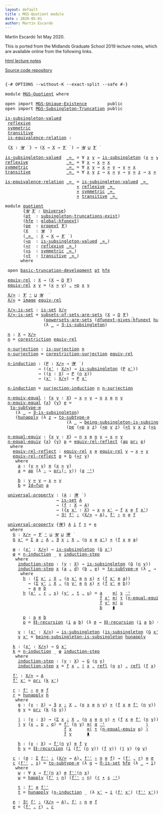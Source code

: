 ```yaml
---
layout: default
title : MGS-Quotient module
date : 2020-05-01
author: Martín Escardó
---
```


Martín Escardó 1st May 2020.

This is ported from the Midlands Graduate School 2019 lecture notes, which are available online from the following links.

[html lecture notes](https://www.cs.bham.ac.uk/~mhe/HoTT-UF-in-Agda-Lecture-Notes/HoTT-UF-Agda.html)

[Source code repository](https://github.com/martinescardo/HoTT-UF-Agda-Lecture-Notes)

<pre class="Agda">

<a id="226" class="Symbol">{-#</a> <a id="230" class="Keyword">OPTIONS</a> <a id="238" class="Pragma">--without-K</a> <a id="250" class="Pragma">--exact-split</a> <a id="264" class="Pragma">--safe</a> <a id="271" class="Symbol">#-}</a>

<a id="276" class="Keyword">module</a> <a id="283" href="MGS-Quotient.html" class="Module">MGS-Quotient</a> <a id="296" class="Keyword">where</a>

<a id="303" class="Keyword">open</a> <a id="308" class="Keyword">import</a> <a id="315" href="MGS-Unique-Existence.html" class="Module">MGS-Unique-Existence</a>        <a id="343" class="Keyword">public</a>
<a id="350" class="Keyword">open</a> <a id="355" class="Keyword">import</a> <a id="362" href="MGS-Subsingleton-Truncation.html" class="Module">MGS-Subsingleton-Truncation</a> <a id="390" class="Keyword">public</a>

<a id="is-subsingleton-valued"></a><a id="398" href="MGS-Quotient.html#398" class="Function">is-subsingleton-valued</a>
 <a id="reflexive"></a><a id="422" href="MGS-Quotient.html#422" class="Function">reflexive</a>
 <a id="symmetric"></a><a id="433" href="MGS-Quotient.html#433" class="Function">symmetric</a>
 <a id="transitive"></a><a id="444" href="MGS-Quotient.html#444" class="Function">transitive</a>
 <a id="is-equivalence-relation"></a><a id="456" href="MGS-Quotient.html#456" class="Function">is-equivalence-relation</a> <a id="480" class="Symbol">:</a>

 <a id="484" class="Symbol">{</a><a id="485" href="MGS-Quotient.html#485" class="Bound">X</a> <a id="487" class="Symbol">:</a> <a id="489" href="Universes.html#260" class="Generalizable">𝓤</a> <a id="491" href="Universes.html#403" class="Function Operator">̇</a> <a id="493" class="Symbol">}</a> <a id="495" class="Symbol">→</a> <a id="497" class="Symbol">(</a><a id="498" href="MGS-Quotient.html#485" class="Bound">X</a> <a id="500" class="Symbol">→</a> <a id="502" href="MGS-Quotient.html#485" class="Bound">X</a> <a id="504" class="Symbol">→</a> <a id="506" href="Universes.html#262" class="Generalizable">𝓥</a> <a id="508" href="Universes.html#403" class="Function Operator">̇</a> <a id="510" class="Symbol">)</a> <a id="512" class="Symbol">→</a> <a id="514" href="Universes.html#260" class="Generalizable">𝓤</a> <a id="516" href="Agda.Primitive.html#636" class="Primitive Operator">⊔</a> <a id="518" href="Universes.html#262" class="Generalizable">𝓥</a> <a id="520" href="Universes.html#403" class="Function Operator">̇</a>

<a id="523" href="MGS-Quotient.html#398" class="Function">is-subsingleton-valued</a>  <a id="547" href="MGS-Quotient.html#547" class="Bound Operator">_≈_</a> <a id="551" class="Symbol">=</a> <a id="553" class="Symbol">∀</a> <a id="555" href="MGS-Quotient.html#555" class="Bound">x</a> <a id="557" href="MGS-Quotient.html#557" class="Bound">y</a> <a id="559" class="Symbol">→</a> <a id="561" href="MGS-Basic-UF.html#743" class="Function">is-subsingleton</a> <a id="577" class="Symbol">(</a><a id="578" href="MGS-Quotient.html#555" class="Bound">x</a> <a id="580" href="MGS-Quotient.html#547" class="Bound Operator">≈</a> <a id="582" href="MGS-Quotient.html#557" class="Bound">y</a><a id="583" class="Symbol">)</a>
<a id="585" href="MGS-Quotient.html#422" class="Function">reflexive</a>               <a id="609" href="MGS-Quotient.html#609" class="Bound Operator">_≈_</a> <a id="613" class="Symbol">=</a> <a id="615" class="Symbol">∀</a> <a id="617" href="MGS-Quotient.html#617" class="Bound">x</a> <a id="619" class="Symbol">→</a> <a id="621" href="MGS-Quotient.html#617" class="Bound">x</a> <a id="623" href="MGS-Quotient.html#609" class="Bound Operator">≈</a> <a id="625" href="MGS-Quotient.html#617" class="Bound">x</a>
<a id="627" href="MGS-Quotient.html#433" class="Function">symmetric</a>               <a id="651" href="MGS-Quotient.html#651" class="Bound Operator">_≈_</a> <a id="655" class="Symbol">=</a> <a id="657" class="Symbol">∀</a> <a id="659" href="MGS-Quotient.html#659" class="Bound">x</a> <a id="661" href="MGS-Quotient.html#661" class="Bound">y</a> <a id="663" class="Symbol">→</a> <a id="665" href="MGS-Quotient.html#659" class="Bound">x</a> <a id="667" href="MGS-Quotient.html#651" class="Bound Operator">≈</a> <a id="669" href="MGS-Quotient.html#661" class="Bound">y</a> <a id="671" class="Symbol">→</a> <a id="673" href="MGS-Quotient.html#661" class="Bound">y</a> <a id="675" href="MGS-Quotient.html#651" class="Bound Operator">≈</a> <a id="677" href="MGS-Quotient.html#659" class="Bound">x</a>
<a id="679" href="MGS-Quotient.html#444" class="Function">transitive</a>              <a id="703" href="MGS-Quotient.html#703" class="Bound Operator">_≈_</a> <a id="707" class="Symbol">=</a> <a id="709" class="Symbol">∀</a> <a id="711" href="MGS-Quotient.html#711" class="Bound">x</a> <a id="713" href="MGS-Quotient.html#713" class="Bound">y</a> <a id="715" href="MGS-Quotient.html#715" class="Bound">z</a> <a id="717" class="Symbol">→</a> <a id="719" href="MGS-Quotient.html#711" class="Bound">x</a> <a id="721" href="MGS-Quotient.html#703" class="Bound Operator">≈</a> <a id="723" href="MGS-Quotient.html#713" class="Bound">y</a> <a id="725" class="Symbol">→</a> <a id="727" href="MGS-Quotient.html#713" class="Bound">y</a> <a id="729" href="MGS-Quotient.html#703" class="Bound Operator">≈</a> <a id="731" href="MGS-Quotient.html#715" class="Bound">z</a> <a id="733" class="Symbol">→</a> <a id="735" href="MGS-Quotient.html#711" class="Bound">x</a> <a id="737" href="MGS-Quotient.html#703" class="Bound Operator">≈</a> <a id="739" href="MGS-Quotient.html#715" class="Bound">z</a>

<a id="742" href="MGS-Quotient.html#456" class="Function">is-equivalence-relation</a> <a id="766" href="MGS-Quotient.html#766" class="Bound Operator">_≈_</a> <a id="770" class="Symbol">=</a> <a id="772" href="MGS-Quotient.html#398" class="Function">is-subsingleton-valued</a> <a id="795" href="MGS-Quotient.html#766" class="Bound Operator">_≈_</a>
                            <a id="827" href="MGS-MLTT.html#3515" class="Function Operator">×</a> <a id="829" href="MGS-Quotient.html#422" class="Function">reflexive</a> <a id="839" href="MGS-Quotient.html#766" class="Bound Operator">_≈_</a>
                            <a id="871" href="MGS-MLTT.html#3515" class="Function Operator">×</a> <a id="873" href="MGS-Quotient.html#433" class="Function">symmetric</a> <a id="883" href="MGS-Quotient.html#766" class="Bound Operator">_≈_</a>
                            <a id="915" href="MGS-MLTT.html#3515" class="Function Operator">×</a> <a id="917" href="MGS-Quotient.html#444" class="Function">transitive</a> <a id="928" href="MGS-Quotient.html#766" class="Bound Operator">_≈_</a>

<a id="933" class="Keyword">module</a> <a id="quotient"></a><a id="940" href="MGS-Quotient.html#940" class="Module">quotient</a>
       <a id="956" class="Symbol">{</a><a id="957" href="MGS-Quotient.html#957" class="Bound">𝓤</a> <a id="959" href="MGS-Quotient.html#959" class="Bound">𝓥</a> <a id="961" class="Symbol">:</a> <a id="963" href="Agda.Primitive.html#423" class="Postulate">Universe</a><a id="971" class="Symbol">}</a>
       <a id="980" class="Symbol">(</a><a id="981" href="MGS-Quotient.html#981" class="Bound">pt</a>  <a id="985" class="Symbol">:</a> <a id="987" href="MGS-Subsingleton-Truncation.html#3358" class="Record">subsingleton-truncations-exist</a><a id="1017" class="Symbol">)</a>
       <a id="1026" class="Symbol">(</a><a id="1027" href="MGS-Quotient.html#1027" class="Bound">hfe</a> <a id="1031" class="Symbol">:</a> <a id="1033" href="MGS-Subsingleton-Theorems.html#3729" class="Function">global-hfunext</a><a id="1047" class="Symbol">)</a>
       <a id="1056" class="Symbol">(</a><a id="1057" href="MGS-Quotient.html#1057" class="Bound">pe</a>  <a id="1061" class="Symbol">:</a> <a id="1063" href="MGS-Powerset.html#382" class="Function">propext</a> <a id="1071" href="MGS-Quotient.html#959" class="Bound">𝓥</a><a id="1072" class="Symbol">)</a>
       <a id="1081" class="Symbol">(</a><a id="1082" href="MGS-Quotient.html#1082" class="Bound">X</a>   <a id="1086" class="Symbol">:</a> <a id="1088" href="MGS-Quotient.html#957" class="Bound">𝓤</a> <a id="1090" href="Universes.html#403" class="Function Operator">̇</a> <a id="1092" class="Symbol">)</a>
       <a id="1101" class="Symbol">(</a><a id="1102" href="MGS-Quotient.html#1102" class="Bound Operator">_≈_</a> <a id="1106" class="Symbol">:</a> <a id="1108" href="MGS-Quotient.html#1082" class="Bound">X</a> <a id="1110" class="Symbol">→</a> <a id="1112" href="MGS-Quotient.html#1082" class="Bound">X</a> <a id="1114" class="Symbol">→</a> <a id="1116" href="MGS-Quotient.html#959" class="Bound">𝓥</a> <a id="1118" href="Universes.html#403" class="Function Operator">̇</a> <a id="1120" class="Symbol">)</a>
       <a id="1129" class="Symbol">(</a><a id="1130" href="MGS-Quotient.html#1130" class="Bound">≈p</a>  <a id="1134" class="Symbol">:</a> <a id="1136" href="MGS-Quotient.html#398" class="Function">is-subsingleton-valued</a> <a id="1159" href="MGS-Quotient.html#1102" class="Bound Operator">_≈_</a><a id="1162" class="Symbol">)</a>
       <a id="1171" class="Symbol">(</a><a id="1172" href="MGS-Quotient.html#1172" class="Bound">≈r</a>  <a id="1176" class="Symbol">:</a> <a id="1178" href="MGS-Quotient.html#422" class="Function">reflexive</a> <a id="1188" href="MGS-Quotient.html#1102" class="Bound Operator">_≈_</a><a id="1191" class="Symbol">)</a>
       <a id="1200" class="Symbol">(</a><a id="1201" href="MGS-Quotient.html#1201" class="Bound">≈s</a>  <a id="1205" class="Symbol">:</a> <a id="1207" href="MGS-Quotient.html#433" class="Function">symmetric</a> <a id="1217" href="MGS-Quotient.html#1102" class="Bound Operator">_≈_</a><a id="1220" class="Symbol">)</a>
       <a id="1229" class="Symbol">(</a><a id="1230" href="MGS-Quotient.html#1230" class="Bound">≈t</a>  <a id="1234" class="Symbol">:</a> <a id="1236" href="MGS-Quotient.html#444" class="Function">transitive</a> <a id="1247" href="MGS-Quotient.html#1102" class="Bound Operator">_≈_</a><a id="1250" class="Symbol">)</a>
      <a id="1258" class="Keyword">where</a>

 <a id="1266" class="Keyword">open</a> <a id="1271" href="MGS-Subsingleton-Truncation.html#3747" class="Module">basic-truncation-development</a> <a id="1300" href="MGS-Quotient.html#981" class="Bound">pt</a> <a id="1303" href="MGS-Quotient.html#1027" class="Bound">hfe</a>

 <a id="quotient.equiv-rel"></a><a id="1309" href="MGS-Quotient.html#1309" class="Function">equiv-rel</a> <a id="1319" class="Symbol">:</a> <a id="1321" href="MGS-Quotient.html#1082" class="Bound">X</a> <a id="1323" class="Symbol">→</a> <a id="1325" class="Symbol">(</a><a id="1326" href="MGS-Quotient.html#1082" class="Bound">X</a> <a id="1328" class="Symbol">→</a> <a id="1330" href="MGS-Powerset.html#2893" class="Function">Ω</a> <a id="1332" href="MGS-Quotient.html#959" class="Bound">𝓥</a><a id="1333" class="Symbol">)</a>
 <a id="1336" href="MGS-Quotient.html#1309" class="Function">equiv-rel</a> <a id="1346" href="MGS-Quotient.html#1346" class="Bound">x</a> <a id="1348" href="MGS-Quotient.html#1348" class="Bound">y</a> <a id="1350" class="Symbol">=</a> <a id="1352" class="Symbol">(</a><a id="1353" href="MGS-Quotient.html#1346" class="Bound">x</a> <a id="1355" href="MGS-Quotient.html#1102" class="Bound Operator">≈</a> <a id="1357" href="MGS-Quotient.html#1348" class="Bound">y</a><a id="1358" class="Symbol">)</a> <a id="1360" href="MGS-MLTT.html#2929" class="InductiveConstructor Operator">,</a> <a id="1362" href="MGS-Quotient.html#1130" class="Bound">≈p</a> <a id="1365" href="MGS-Quotient.html#1346" class="Bound">x</a> <a id="1367" href="MGS-Quotient.html#1348" class="Bound">y</a>

 <a id="quotient.X/≈"></a><a id="1371" href="MGS-Quotient.html#1371" class="Function">X/≈</a> <a id="1375" class="Symbol">:</a> <a id="1377" href="MGS-Quotient.html#959" class="Bound">𝓥</a> <a id="1379" href="Agda.Primitive.html#606" class="Primitive Operator">⁺</a> <a id="1381" href="Agda.Primitive.html#636" class="Primitive Operator">⊔</a> <a id="1383" href="MGS-Quotient.html#957" class="Bound">𝓤</a>  <a id="1386" href="Universes.html#403" class="Function Operator">̇</a>
 <a id="1389" href="MGS-Quotient.html#1371" class="Function">X/≈</a> <a id="1393" class="Symbol">=</a> <a id="1395" href="MGS-Subsingleton-Truncation.html#5903" class="Function">image</a> <a id="1401" href="MGS-Quotient.html#1309" class="Function">equiv-rel</a>

 <a id="quotient.X/≈-is-set"></a><a id="1413" href="MGS-Quotient.html#1413" class="Function">X/≈-is-set</a> <a id="1424" class="Symbol">:</a> <a id="1426" href="MGS-Basic-UF.html#1929" class="Function">is-set</a> <a id="1433" href="MGS-Quotient.html#1371" class="Function">X/≈</a>
 <a id="1438" href="MGS-Quotient.html#1413" class="Function">X/≈-is-set</a> <a id="1449" class="Symbol">=</a> <a id="1451" href="MGS-Solved-Exercises.html#3875" class="Function">subsets-of-sets-are-sets</a> <a id="1476" class="Symbol">(</a><a id="1477" href="MGS-Quotient.html#1082" class="Bound">X</a> <a id="1479" class="Symbol">→</a> <a id="1481" href="MGS-Powerset.html#2893" class="Function">Ω</a> <a id="1483" href="MGS-Quotient.html#959" class="Bound">𝓥</a><a id="1484" class="Symbol">)</a> <a id="1486" class="Symbol">_</a>
               <a id="1503" class="Symbol">(</a><a id="1504" href="MGS-Powerset.html#4368" class="Function">powersets-are-sets</a> <a id="1523" class="Symbol">(</a><a id="1524" href="MGS-FunExt-from-Univalence.html#5247" class="Function">dfunext-gives-hfunext</a> <a id="1546" href="MGS-Subsingleton-Truncation.html#3919" class="Function">hunapply</a><a id="1554" class="Symbol">)</a> <a id="1556" href="MGS-Subsingleton-Truncation.html#3919" class="Function">hunapply</a> <a id="1565" href="MGS-Quotient.html#1057" class="Bound">pe</a><a id="1567" class="Symbol">)</a>
               <a id="1584" class="Symbol">(λ</a> <a id="1587" href="MGS-Quotient.html#1587" class="Bound">_</a> <a id="1589" class="Symbol">→</a> <a id="1591" href="MGS-Subsingleton-Truncation.html#5789" class="Function">∃-is-subsingleton</a><a id="1608" class="Symbol">)</a>

 <a id="quotient.η"></a><a id="1612" href="MGS-Quotient.html#1612" class="Function">η</a> <a id="1614" class="Symbol">:</a> <a id="1616" href="MGS-Quotient.html#1082" class="Bound">X</a> <a id="1618" class="Symbol">→</a> <a id="1620" href="MGS-Quotient.html#1371" class="Function">X/≈</a>
 <a id="1625" href="MGS-Quotient.html#1612" class="Function">η</a> <a id="1627" class="Symbol">=</a> <a id="1629" href="MGS-Subsingleton-Truncation.html#6210" class="Function">corestriction</a> <a id="1643" href="MGS-Quotient.html#1309" class="Function">equiv-rel</a>

 <a id="quotient.η-surjection"></a><a id="1655" href="MGS-Quotient.html#1655" class="Function">η-surjection</a> <a id="1668" class="Symbol">:</a> <a id="1670" href="MGS-Subsingleton-Truncation.html#6343" class="Function">is-surjection</a> <a id="1684" href="MGS-Quotient.html#1612" class="Function">η</a>
 <a id="1687" href="MGS-Quotient.html#1655" class="Function">η-surjection</a> <a id="1700" class="Symbol">=</a> <a id="1702" href="MGS-Subsingleton-Truncation.html#6744" class="Function">corestriction-surjection</a> <a id="1727" href="MGS-Quotient.html#1309" class="Function">equiv-rel</a>

 <a id="quotient.η-induction"></a><a id="1739" href="MGS-Quotient.html#1739" class="Function">η-induction</a> <a id="1751" class="Symbol">:</a> <a id="1753" class="Symbol">(</a><a id="1754" href="MGS-Quotient.html#1754" class="Bound">P</a> <a id="1756" class="Symbol">:</a> <a id="1758" href="MGS-Quotient.html#1371" class="Function">X/≈</a> <a id="1762" class="Symbol">→</a> <a id="1764" href="Universes.html#264" class="Generalizable">𝓦</a> <a id="1766" href="Universes.html#403" class="Function Operator">̇</a> <a id="1768" class="Symbol">)</a>
             <a id="1783" class="Symbol">→</a> <a id="1785" class="Symbol">((</a><a id="1787" href="MGS-Quotient.html#1787" class="Bound">x&#39;</a> <a id="1790" class="Symbol">:</a> <a id="1792" href="MGS-Quotient.html#1371" class="Function">X/≈</a><a id="1795" class="Symbol">)</a> <a id="1797" class="Symbol">→</a> <a id="1799" href="MGS-Basic-UF.html#743" class="Function">is-subsingleton</a> <a id="1815" class="Symbol">(</a><a id="1816" href="MGS-Quotient.html#1754" class="Bound">P</a> <a id="1818" href="MGS-Quotient.html#1787" class="Bound">x&#39;</a><a id="1820" class="Symbol">))</a>
             <a id="1836" class="Symbol">→</a> <a id="1838" class="Symbol">((</a><a id="1840" href="MGS-Quotient.html#1840" class="Bound">x</a> <a id="1842" class="Symbol">:</a> <a id="1844" href="MGS-Quotient.html#1082" class="Bound">X</a><a id="1845" class="Symbol">)</a> <a id="1847" class="Symbol">→</a> <a id="1849" href="MGS-Quotient.html#1754" class="Bound">P</a> <a id="1851" class="Symbol">(</a><a id="1852" href="MGS-Quotient.html#1612" class="Function">η</a> <a id="1854" href="MGS-Quotient.html#1840" class="Bound">x</a><a id="1855" class="Symbol">))</a>
             <a id="1871" class="Symbol">→</a> <a id="1873" class="Symbol">(</a><a id="1874" href="MGS-Quotient.html#1874" class="Bound">x&#39;</a> <a id="1877" class="Symbol">:</a> <a id="1879" href="MGS-Quotient.html#1371" class="Function">X/≈</a><a id="1882" class="Symbol">)</a> <a id="1884" class="Symbol">→</a> <a id="1886" href="MGS-Quotient.html#1754" class="Bound">P</a> <a id="1888" href="MGS-Quotient.html#1874" class="Bound">x&#39;</a>

 <a id="1893" href="MGS-Quotient.html#1739" class="Function">η-induction</a> <a id="1905" class="Symbol">=</a> <a id="1907" href="MGS-Subsingleton-Truncation.html#7076" class="Function">surjection-induction</a> <a id="1928" href="MGS-Quotient.html#1612" class="Function">η</a> <a id="1930" href="MGS-Quotient.html#1655" class="Function">η-surjection</a>

 <a id="quotient.η-equiv-equal"></a><a id="1945" href="MGS-Quotient.html#1945" class="Function">η-equiv-equal</a> <a id="1959" class="Symbol">:</a> <a id="1961" class="Symbol">{</a><a id="1962" href="MGS-Quotient.html#1962" class="Bound">x</a> <a id="1964" href="MGS-Quotient.html#1964" class="Bound">y</a> <a id="1966" class="Symbol">:</a> <a id="1968" href="MGS-Quotient.html#1082" class="Bound">X</a><a id="1969" class="Symbol">}</a> <a id="1971" class="Symbol">→</a> <a id="1973" href="MGS-Quotient.html#1962" class="Bound">x</a> <a id="1975" href="MGS-Quotient.html#1102" class="Bound Operator">≈</a> <a id="1977" href="MGS-Quotient.html#1964" class="Bound">y</a> <a id="1979" class="Symbol">→</a> <a id="1981" href="MGS-Quotient.html#1612" class="Function">η</a> <a id="1983" href="MGS-Quotient.html#1962" class="Bound">x</a> <a id="1985" href="MGS-MLTT.html#4207" class="Datatype Operator">≡</a> <a id="1987" href="MGS-Quotient.html#1612" class="Function">η</a> <a id="1989" href="MGS-Quotient.html#1964" class="Bound">y</a>
 <a id="1992" href="MGS-Quotient.html#1945" class="Function">η-equiv-equal</a> <a id="2006" class="Symbol">{</a><a id="2007" href="MGS-Quotient.html#2007" class="Bound">x</a><a id="2008" class="Symbol">}</a> <a id="2010" class="Symbol">{</a><a id="2011" href="MGS-Quotient.html#2011" class="Bound">y</a><a id="2012" class="Symbol">}</a> <a id="2014" href="MGS-Quotient.html#2014" class="Bound">e</a> <a id="2016" class="Symbol">=</a>
  <a id="2020" href="MGS-Solved-Exercises.html#4076" class="Function">to-subtype-≡</a>
    <a id="2037" class="Symbol">(λ</a> <a id="2040" href="MGS-Quotient.html#2040" class="Bound">_</a> <a id="2042" class="Symbol">→</a> <a id="2044" href="MGS-Subsingleton-Truncation.html#5789" class="Function">∃-is-subsingleton</a><a id="2061" class="Symbol">)</a>
    <a id="2067" class="Symbol">(</a><a id="2068" href="MGS-Subsingleton-Truncation.html#3919" class="Function">hunapply</a> <a id="2077" class="Symbol">(λ</a> <a id="2080" href="MGS-Quotient.html#2080" class="Bound">z</a> <a id="2082" class="Symbol">→</a> <a id="2084" href="MGS-Solved-Exercises.html#4076" class="Function">to-subtype-≡</a>
                        <a id="2121" class="Symbol">(λ</a> <a id="2124" href="MGS-Quotient.html#2124" class="Bound">_</a> <a id="2126" class="Symbol">→</a> <a id="2128" href="MGS-More-FunExt-Consequences.html#422" class="Function">being-subsingleton-is-subsingleton</a> <a id="2163" href="MGS-Subsingleton-Truncation.html#3919" class="Function">hunapply</a><a id="2171" class="Symbol">)</a>
                        <a id="2197" class="Symbol">(</a><a id="2198" href="MGS-Quotient.html#1057" class="Bound">pe</a> <a id="2201" class="Symbol">(</a><a id="2202" href="MGS-Quotient.html#1130" class="Bound">≈p</a> <a id="2205" href="MGS-Quotient.html#2007" class="Bound">x</a> <a id="2207" href="MGS-Quotient.html#2080" class="Bound">z</a><a id="2208" class="Symbol">)</a> <a id="2210" class="Symbol">(</a><a id="2211" href="MGS-Quotient.html#1130" class="Bound">≈p</a> <a id="2214" href="MGS-Quotient.html#2011" class="Bound">y</a> <a id="2216" href="MGS-Quotient.html#2080" class="Bound">z</a><a id="2217" class="Symbol">)</a> <a id="2219" class="Symbol">(</a><a id="2220" href="MGS-Quotient.html#1230" class="Bound">≈t</a> <a id="2223" href="MGS-Quotient.html#2011" class="Bound">y</a> <a id="2225" href="MGS-Quotient.html#2007" class="Bound">x</a> <a id="2227" href="MGS-Quotient.html#2080" class="Bound">z</a> <a id="2229" class="Symbol">(</a><a id="2230" href="MGS-Quotient.html#1201" class="Bound">≈s</a> <a id="2233" href="MGS-Quotient.html#2007" class="Bound">x</a> <a id="2235" href="MGS-Quotient.html#2011" class="Bound">y</a> <a id="2237" href="MGS-Quotient.html#2014" class="Bound">e</a><a id="2238" class="Symbol">))</a> <a id="2241" class="Symbol">(</a><a id="2242" href="MGS-Quotient.html#1230" class="Bound">≈t</a> <a id="2245" href="MGS-Quotient.html#2007" class="Bound">x</a> <a id="2247" href="MGS-Quotient.html#2011" class="Bound">y</a> <a id="2249" href="MGS-Quotient.html#2080" class="Bound">z</a> <a id="2251" href="MGS-Quotient.html#2014" class="Bound">e</a><a id="2252" class="Symbol">))))</a>

 <a id="quotient.η-equal-equiv"></a><a id="2259" href="MGS-Quotient.html#2259" class="Function">η-equal-equiv</a> <a id="2273" class="Symbol">:</a> <a id="2275" class="Symbol">{</a><a id="2276" href="MGS-Quotient.html#2276" class="Bound">x</a> <a id="2278" href="MGS-Quotient.html#2278" class="Bound">y</a> <a id="2280" class="Symbol">:</a> <a id="2282" href="MGS-Quotient.html#1082" class="Bound">X</a><a id="2283" class="Symbol">}</a> <a id="2285" class="Symbol">→</a> <a id="2287" href="MGS-Quotient.html#1612" class="Function">η</a> <a id="2289" href="MGS-Quotient.html#2276" class="Bound">x</a> <a id="2291" href="MGS-MLTT.html#4207" class="Datatype Operator">≡</a> <a id="2293" href="MGS-Quotient.html#1612" class="Function">η</a> <a id="2295" href="MGS-Quotient.html#2278" class="Bound">y</a> <a id="2297" class="Symbol">→</a> <a id="2299" href="MGS-Quotient.html#2276" class="Bound">x</a> <a id="2301" href="MGS-Quotient.html#1102" class="Bound Operator">≈</a> <a id="2303" href="MGS-Quotient.html#2278" class="Bound">y</a>
 <a id="2306" href="MGS-Quotient.html#2259" class="Function">η-equal-equiv</a> <a id="2320" class="Symbol">{</a><a id="2321" href="MGS-Quotient.html#2321" class="Bound">x</a><a id="2322" class="Symbol">}</a> <a id="2324" class="Symbol">{</a><a id="2325" href="MGS-Quotient.html#2325" class="Bound">y</a><a id="2326" class="Symbol">}</a> <a id="2328" href="MGS-Quotient.html#2328" class="Bound">p</a> <a id="2330" class="Symbol">=</a> <a id="2332" href="MGS-Quotient.html#2372" class="Function">equiv-rel-reflect</a> <a id="2350" class="Symbol">(</a><a id="2351" href="MGS-MLTT.html#6613" class="Function">ap</a> <a id="2354" href="MGS-MLTT.html#2942" class="Function">pr₁</a> <a id="2358" href="MGS-Quotient.html#2328" class="Bound">p</a><a id="2359" class="Symbol">)</a>
  <a id="2363" class="Keyword">where</a>
   <a id="2372" href="MGS-Quotient.html#2372" class="Function">equiv-rel-reflect</a> <a id="2390" class="Symbol">:</a> <a id="2392" href="MGS-Quotient.html#1309" class="Function">equiv-rel</a> <a id="2402" href="MGS-Quotient.html#2321" class="Bound">x</a> <a id="2404" href="MGS-MLTT.html#4207" class="Datatype Operator">≡</a> <a id="2406" href="MGS-Quotient.html#1309" class="Function">equiv-rel</a> <a id="2416" href="MGS-Quotient.html#2325" class="Bound">y</a> <a id="2418" class="Symbol">→</a> <a id="2420" href="MGS-Quotient.html#2321" class="Bound">x</a> <a id="2422" href="MGS-Quotient.html#1102" class="Bound Operator">≈</a> <a id="2424" href="MGS-Quotient.html#2325" class="Bound">y</a>
   <a id="2429" href="MGS-Quotient.html#2372" class="Function">equiv-rel-reflect</a> <a id="2447" href="MGS-Quotient.html#2447" class="Bound">q</a> <a id="2449" class="Symbol">=</a> <a id="2451" href="MGS-Quotient.html#2539" class="Function">b</a> <a id="2453" class="Symbol">(</a><a id="2454" href="MGS-Quotient.html#1172" class="Bound">≈r</a> <a id="2457" href="MGS-Quotient.html#2325" class="Bound">y</a><a id="2458" class="Symbol">)</a>
    <a id="2464" class="Keyword">where</a>
     <a id="2475" href="MGS-Quotient.html#2475" class="Function">a</a> <a id="2477" class="Symbol">:</a> <a id="2479" class="Symbol">(</a><a id="2480" href="MGS-Quotient.html#2325" class="Bound">y</a> <a id="2482" href="MGS-Quotient.html#1102" class="Bound Operator">≈</a> <a id="2484" href="MGS-Quotient.html#2325" class="Bound">y</a><a id="2485" class="Symbol">)</a> <a id="2487" href="MGS-MLTT.html#4207" class="Datatype Operator">≡</a> <a id="2489" class="Symbol">(</a><a id="2490" href="MGS-Quotient.html#2321" class="Bound">x</a> <a id="2492" href="MGS-Quotient.html#1102" class="Bound Operator">≈</a> <a id="2494" href="MGS-Quotient.html#2325" class="Bound">y</a><a id="2495" class="Symbol">)</a>
     <a id="2502" href="MGS-Quotient.html#2475" class="Function">a</a> <a id="2504" class="Symbol">=</a> <a id="2506" href="MGS-MLTT.html#6613" class="Function">ap</a> <a id="2509" class="Symbol">(λ</a> <a id="2512" href="MGS-Quotient.html#2512" class="Bound">-</a> <a id="2514" class="Symbol">→</a> <a id="2516" href="MGS-MLTT.html#2942" class="Function">pr₁</a><a id="2519" class="Symbol">(</a><a id="2520" href="MGS-Quotient.html#2512" class="Bound">-</a> <a id="2522" href="MGS-Quotient.html#2325" class="Bound">y</a><a id="2523" class="Symbol">))</a> <a id="2526" class="Symbol">(</a><a id="2527" href="MGS-Quotient.html#2447" class="Bound">q</a> <a id="2529" href="MGS-MLTT.html#6125" class="Function Operator">⁻¹</a><a id="2531" class="Symbol">)</a>

     <a id="2539" href="MGS-Quotient.html#2539" class="Function">b</a> <a id="2541" class="Symbol">:</a> <a id="2543" href="MGS-Quotient.html#2325" class="Bound">y</a> <a id="2545" href="MGS-Quotient.html#1102" class="Bound Operator">≈</a> <a id="2547" href="MGS-Quotient.html#2325" class="Bound">y</a> <a id="2549" class="Symbol">→</a> <a id="2551" href="MGS-Quotient.html#2321" class="Bound">x</a> <a id="2553" href="MGS-Quotient.html#1102" class="Bound Operator">≈</a> <a id="2555" href="MGS-Quotient.html#2325" class="Bound">y</a>
     <a id="2562" href="MGS-Quotient.html#2539" class="Function">b</a> <a id="2564" class="Symbol">=</a> <a id="2566" href="MGS-Univalence.html#736" class="Function">Id→fun</a> <a id="2573" href="MGS-Quotient.html#2475" class="Function">a</a>

 <a id="quotient.universal-property"></a><a id="2577" href="MGS-Quotient.html#2577" class="Function">universal-property</a> <a id="2596" class="Symbol">:</a> <a id="2598" class="Symbol">(</a><a id="2599" href="MGS-Quotient.html#2599" class="Bound">A</a> <a id="2601" class="Symbol">:</a> <a id="2603" href="Universes.html#264" class="Generalizable">𝓦</a> <a id="2605" href="Universes.html#403" class="Function Operator">̇</a> <a id="2607" class="Symbol">)</a>
                    <a id="2629" class="Symbol">→</a> <a id="2631" href="MGS-Basic-UF.html#1929" class="Function">is-set</a> <a id="2638" href="MGS-Quotient.html#2599" class="Bound">A</a>
                    <a id="2660" class="Symbol">→</a> <a id="2662" class="Symbol">(</a><a id="2663" href="MGS-Quotient.html#2663" class="Bound">f</a> <a id="2665" class="Symbol">:</a> <a id="2667" href="MGS-Quotient.html#1082" class="Bound">X</a> <a id="2669" class="Symbol">→</a> <a id="2671" href="MGS-Quotient.html#2599" class="Bound">A</a><a id="2672" class="Symbol">)</a>
                    <a id="2694" class="Symbol">→</a> <a id="2696" class="Symbol">({</a><a id="2698" href="MGS-Quotient.html#2698" class="Bound">x</a> <a id="2700" href="MGS-Quotient.html#2700" class="Bound">x&#39;</a> <a id="2703" class="Symbol">:</a> <a id="2705" href="MGS-Quotient.html#1082" class="Bound">X</a><a id="2706" class="Symbol">}</a> <a id="2708" class="Symbol">→</a> <a id="2710" href="MGS-Quotient.html#2698" class="Bound">x</a> <a id="2712" href="MGS-Quotient.html#1102" class="Bound Operator">≈</a> <a id="2714" href="MGS-Quotient.html#2700" class="Bound">x&#39;</a> <a id="2717" class="Symbol">→</a> <a id="2719" href="MGS-Quotient.html#2663" class="Bound">f</a> <a id="2721" href="MGS-Quotient.html#2698" class="Bound">x</a> <a id="2723" href="MGS-MLTT.html#4207" class="Datatype Operator">≡</a> <a id="2725" href="MGS-Quotient.html#2663" class="Bound">f</a> <a id="2727" href="MGS-Quotient.html#2700" class="Bound">x&#39;</a><a id="2729" class="Symbol">)</a>
                    <a id="2751" class="Symbol">→</a> <a id="2753" href="MGS-Unique-Existence.html#453" class="Function">∃!</a> <a id="2756" href="MGS-Quotient.html#2756" class="Bound">f&#39;</a> <a id="2759" href="MGS-Unique-Existence.html#453" class="Function">꞉</a> <a id="2761" class="Symbol">(</a><a id="2762" href="MGS-Quotient.html#1371" class="Function">X/≈</a> <a id="2766" class="Symbol">→</a> <a id="2768" href="MGS-Quotient.html#2599" class="Bound">A</a><a id="2769" class="Symbol">)</a><a id="2770" href="MGS-Unique-Existence.html#453" class="Function">,</a> <a id="2772" href="MGS-Quotient.html#2756" class="Bound">f&#39;</a> <a id="2775" href="MGS-MLTT.html#3813" class="Function Operator">∘</a> <a id="2777" href="MGS-Quotient.html#1612" class="Function">η</a> <a id="2779" href="MGS-MLTT.html#4207" class="Datatype Operator">≡</a> <a id="2781" href="MGS-Quotient.html#2663" class="Bound">f</a>

 <a id="2785" href="MGS-Quotient.html#2577" class="Function">universal-property</a> <a id="2804" class="Symbol">{</a><a id="2805" href="MGS-Quotient.html#2805" class="Bound">𝓦</a><a id="2806" class="Symbol">}</a> <a id="2808" href="MGS-Quotient.html#2808" class="Bound">A</a> <a id="2810" href="MGS-Quotient.html#2810" class="Bound">i</a> <a id="2812" href="MGS-Quotient.html#2812" class="Bound">f</a> <a id="2814" href="MGS-Quotient.html#2814" class="Bound">τ</a> <a id="2816" class="Symbol">=</a> <a id="2818" href="MGS-Quotient.html#4724" class="Function">e</a>
  <a id="2822" class="Keyword">where</a>
   <a id="2831" href="MGS-Quotient.html#2831" class="Function">G</a> <a id="2833" class="Symbol">:</a> <a id="2835" href="MGS-Quotient.html#1371" class="Function">X/≈</a> <a id="2839" class="Symbol">→</a> <a id="2841" href="MGS-Quotient.html#959" class="Bound">𝓥</a> <a id="2843" href="Agda.Primitive.html#606" class="Primitive Operator">⁺</a> <a id="2845" href="Agda.Primitive.html#636" class="Primitive Operator">⊔</a> <a id="2847" href="MGS-Quotient.html#957" class="Bound">𝓤</a> <a id="2849" href="Agda.Primitive.html#636" class="Primitive Operator">⊔</a> <a id="2851" href="MGS-Quotient.html#2805" class="Bound">𝓦</a> <a id="2853" href="Universes.html#403" class="Function Operator">̇</a>
   <a id="2858" href="MGS-Quotient.html#2831" class="Function">G</a> <a id="2860" href="MGS-Quotient.html#2860" class="Bound">x&#39;</a> <a id="2863" class="Symbol">=</a> <a id="2865" href="MGS-MLTT.html#3074" class="Function">Σ</a> <a id="2867" href="MGS-Quotient.html#2867" class="Bound">a</a> <a id="2869" href="MGS-MLTT.html#3074" class="Function">꞉</a> <a id="2871" href="MGS-Quotient.html#2808" class="Bound">A</a> <a id="2873" href="MGS-MLTT.html#3074" class="Function">,</a> <a id="2875" href="MGS-Subsingleton-Truncation.html#5546" class="Function">∃</a> <a id="2877" href="MGS-Quotient.html#2877" class="Bound">x</a> <a id="2879" href="MGS-Subsingleton-Truncation.html#5546" class="Function">꞉</a> <a id="2881" href="MGS-Quotient.html#1082" class="Bound">X</a> <a id="2883" href="MGS-Subsingleton-Truncation.html#5546" class="Function">,</a> <a id="2885" class="Symbol">(</a><a id="2886" href="MGS-Quotient.html#1612" class="Function">η</a> <a id="2888" href="MGS-Quotient.html#2877" class="Bound">x</a> <a id="2890" href="MGS-MLTT.html#4207" class="Datatype Operator">≡</a> <a id="2892" href="MGS-Quotient.html#2860" class="Bound">x&#39;</a><a id="2894" class="Symbol">)</a> <a id="2896" href="MGS-MLTT.html#3515" class="Function Operator">×</a> <a id="2898" class="Symbol">(</a><a id="2899" href="MGS-Quotient.html#2812" class="Bound">f</a> <a id="2901" href="MGS-Quotient.html#2877" class="Bound">x</a> <a id="2903" href="MGS-MLTT.html#4207" class="Datatype Operator">≡</a> <a id="2905" href="MGS-Quotient.html#2867" class="Bound">a</a><a id="2906" class="Symbol">)</a>

   <a id="2912" href="MGS-Quotient.html#2912" class="Function">φ</a> <a id="2914" class="Symbol">:</a> <a id="2916" class="Symbol">(</a><a id="2917" href="MGS-Quotient.html#2917" class="Bound">x&#39;</a> <a id="2920" class="Symbol">:</a> <a id="2922" href="MGS-Quotient.html#1371" class="Function">X/≈</a><a id="2925" class="Symbol">)</a> <a id="2927" class="Symbol">→</a> <a id="2929" href="MGS-Basic-UF.html#743" class="Function">is-subsingleton</a> <a id="2945" class="Symbol">(</a><a id="2946" href="MGS-Quotient.html#2831" class="Function">G</a> <a id="2948" href="MGS-Quotient.html#2917" class="Bound">x&#39;</a><a id="2950" class="Symbol">)</a>
   <a id="2955" href="MGS-Quotient.html#2912" class="Function">φ</a> <a id="2957" class="Symbol">=</a> <a id="2959" href="MGS-Quotient.html#1739" class="Function">η-induction</a> <a id="2971" class="Symbol">_</a> <a id="2973" href="MGS-Quotient.html#3635" class="Function">γ</a> <a id="2975" href="MGS-Quotient.html#3005" class="Function">induction-step</a>
    <a id="2994" class="Keyword">where</a>
     <a id="3005" href="MGS-Quotient.html#3005" class="Function">induction-step</a> <a id="3020" class="Symbol">:</a> <a id="3022" class="Symbol">(</a><a id="3023" href="MGS-Quotient.html#3023" class="Bound">y</a> <a id="3025" class="Symbol">:</a> <a id="3027" href="MGS-Quotient.html#1082" class="Bound">X</a><a id="3028" class="Symbol">)</a> <a id="3030" class="Symbol">→</a> <a id="3032" href="MGS-Basic-UF.html#743" class="Function">is-subsingleton</a> <a id="3048" class="Symbol">(</a><a id="3049" href="MGS-Quotient.html#2831" class="Function">G</a> <a id="3051" class="Symbol">(</a><a id="3052" href="MGS-Quotient.html#1612" class="Function">η</a> <a id="3054" href="MGS-Quotient.html#3023" class="Bound">y</a><a id="3055" class="Symbol">))</a>
     <a id="3063" href="MGS-Quotient.html#3005" class="Function">induction-step</a> <a id="3078" href="MGS-Quotient.html#3078" class="Bound">x</a> <a id="3080" class="Symbol">(</a><a id="3081" href="MGS-Quotient.html#3081" class="Bound">a</a> <a id="3083" href="MGS-MLTT.html#2929" class="InductiveConstructor Operator">,</a> <a id="3085" href="MGS-Quotient.html#3085" class="Bound">d</a><a id="3086" class="Symbol">)</a> <a id="3088" class="Symbol">(</a><a id="3089" href="MGS-Quotient.html#3089" class="Bound">b</a> <a id="3091" href="MGS-MLTT.html#2929" class="InductiveConstructor Operator">,</a> <a id="3093" href="MGS-Quotient.html#3093" class="Bound">e</a><a id="3094" class="Symbol">)</a> <a id="3096" class="Symbol">=</a> <a id="3098" href="MGS-Solved-Exercises.html#4076" class="Function">to-subtype-≡</a> <a id="3111" class="Symbol">(λ</a> <a id="3114" href="MGS-Quotient.html#3114" class="Bound">_</a> <a id="3116" class="Symbol">→</a> <a id="3118" href="MGS-Subsingleton-Truncation.html#5789" class="Function">∃-is-subsingleton</a><a id="3135" class="Symbol">)</a> <a id="3137" href="MGS-Quotient.html#3548" class="Function">p</a>
      <a id="3145" class="Keyword">where</a>
       <a id="3158" href="MGS-Quotient.html#3158" class="Function">h</a> <a id="3160" class="Symbol">:</a> <a id="3162" class="Symbol">(</a><a id="3163" href="MGS-MLTT.html#3074" class="Function">Σ</a> <a id="3165" href="MGS-Quotient.html#3165" class="Bound">x&#39;</a> <a id="3168" href="MGS-MLTT.html#3074" class="Function">꞉</a> <a id="3170" href="MGS-Quotient.html#1082" class="Bound">X</a> <a id="3172" href="MGS-MLTT.html#3074" class="Function">,</a> <a id="3174" class="Symbol">(</a><a id="3175" href="MGS-Quotient.html#1612" class="Function">η</a> <a id="3177" href="MGS-Quotient.html#3165" class="Bound">x&#39;</a> <a id="3180" href="MGS-MLTT.html#4207" class="Datatype Operator">≡</a> <a id="3182" href="MGS-Quotient.html#1612" class="Function">η</a> <a id="3184" href="MGS-Quotient.html#3078" class="Bound">x</a><a id="3185" class="Symbol">)</a> <a id="3187" href="MGS-MLTT.html#3515" class="Function Operator">×</a> <a id="3189" class="Symbol">(</a><a id="3190" href="MGS-Quotient.html#2812" class="Bound">f</a> <a id="3192" href="MGS-Quotient.html#3165" class="Bound">x&#39;</a> <a id="3195" href="MGS-MLTT.html#4207" class="Datatype Operator">≡</a> <a id="3197" href="MGS-Quotient.html#3081" class="Bound">a</a><a id="3198" class="Symbol">))</a>
         <a id="3210" class="Symbol">→</a> <a id="3212" class="Symbol">(</a><a id="3213" href="MGS-MLTT.html#3074" class="Function">Σ</a> <a id="3215" href="MGS-Quotient.html#3215" class="Bound">y&#39;</a> <a id="3218" href="MGS-MLTT.html#3074" class="Function">꞉</a> <a id="3220" href="MGS-Quotient.html#1082" class="Bound">X</a> <a id="3222" href="MGS-MLTT.html#3074" class="Function">,</a> <a id="3224" class="Symbol">(</a><a id="3225" href="MGS-Quotient.html#1612" class="Function">η</a> <a id="3227" href="MGS-Quotient.html#3215" class="Bound">y&#39;</a> <a id="3230" href="MGS-MLTT.html#4207" class="Datatype Operator">≡</a> <a id="3232" href="MGS-Quotient.html#1612" class="Function">η</a> <a id="3234" href="MGS-Quotient.html#3078" class="Bound">x</a><a id="3235" class="Symbol">)</a> <a id="3237" href="MGS-MLTT.html#3515" class="Function Operator">×</a> <a id="3239" class="Symbol">(</a><a id="3240" href="MGS-Quotient.html#2812" class="Bound">f</a> <a id="3242" href="MGS-Quotient.html#3215" class="Bound">y&#39;</a> <a id="3245" href="MGS-MLTT.html#4207" class="Datatype Operator">≡</a> <a id="3247" href="MGS-Quotient.html#3089" class="Bound">b</a><a id="3248" class="Symbol">))</a>
         <a id="3260" class="Symbol">→</a> <a id="3262" href="MGS-Quotient.html#3081" class="Bound">a</a> <a id="3264" href="MGS-MLTT.html#4207" class="Datatype Operator">≡</a> <a id="3266" href="MGS-Quotient.html#3089" class="Bound">b</a>
       <a id="3275" href="MGS-Quotient.html#3158" class="Function">h</a> <a id="3277" class="Symbol">(</a><a id="3278" href="MGS-Quotient.html#3278" class="Bound">x&#39;</a> <a id="3281" href="MGS-MLTT.html#2929" class="InductiveConstructor Operator">,</a> <a id="3283" href="MGS-Quotient.html#3283" class="Bound">r</a> <a id="3285" href="MGS-MLTT.html#2929" class="InductiveConstructor Operator">,</a> <a id="3287" href="MGS-Quotient.html#3287" class="Bound">s</a><a id="3288" class="Symbol">)</a> <a id="3290" class="Symbol">(</a><a id="3291" href="MGS-Quotient.html#3291" class="Bound">y&#39;</a> <a id="3294" href="MGS-MLTT.html#2929" class="InductiveConstructor Operator">,</a> <a id="3296" href="MGS-Quotient.html#3296" class="Bound">t</a> <a id="3298" href="MGS-MLTT.html#2929" class="InductiveConstructor Operator">,</a> <a id="3300" href="MGS-Quotient.html#3300" class="Bound">u</a><a id="3301" class="Symbol">)</a> <a id="3303" class="Symbol">=</a> <a id="3305" href="MGS-Quotient.html#3081" class="Bound">a</a>    <a id="3310" href="MGS-MLTT.html#5997" class="Function Operator">≡⟨</a> <a id="3313" href="MGS-Quotient.html#3287" class="Bound">s</a> <a id="3315" href="MGS-MLTT.html#6125" class="Function Operator">⁻¹</a>                         <a id="3342" href="MGS-MLTT.html#5997" class="Function Operator">⟩</a>
                                     <a id="3381" href="MGS-Quotient.html#2812" class="Bound">f</a> <a id="3383" href="MGS-Quotient.html#3278" class="Bound">x&#39;</a> <a id="3386" href="MGS-MLTT.html#5997" class="Function Operator">≡⟨</a> <a id="3389" href="MGS-Quotient.html#2814" class="Bound">τ</a> <a id="3391" class="Symbol">(</a><a id="3392" href="MGS-Quotient.html#2259" class="Function">η-equal-equiv</a> <a id="3406" class="Symbol">(</a><a id="3407" href="MGS-Quotient.html#3283" class="Bound">r</a> <a id="3409" href="MGS-MLTT.html#5910" class="Function Operator">∙</a> <a id="3411" href="MGS-Quotient.html#3296" class="Bound">t</a> <a id="3413" href="MGS-MLTT.html#6125" class="Function Operator">⁻¹</a><a id="3415" class="Symbol">))</a> <a id="3418" href="MGS-MLTT.html#5997" class="Function Operator">⟩</a>
                                     <a id="3457" href="MGS-Quotient.html#2812" class="Bound">f</a> <a id="3459" href="MGS-Quotient.html#3291" class="Bound">y&#39;</a> <a id="3462" href="MGS-MLTT.html#5997" class="Function Operator">≡⟨</a> <a id="3465" href="MGS-Quotient.html#3300" class="Bound">u</a>                            <a id="3494" href="MGS-MLTT.html#5997" class="Function Operator">⟩</a>
                                     <a id="3533" href="MGS-Quotient.html#3089" class="Bound">b</a>    <a id="3538" href="MGS-MLTT.html#6079" class="Function Operator">∎</a>

       <a id="3548" href="MGS-Quotient.html#3548" class="Function">p</a> <a id="3550" class="Symbol">:</a> <a id="3552" href="MGS-Quotient.html#3081" class="Bound">a</a> <a id="3554" href="MGS-MLTT.html#4207" class="Datatype Operator">≡</a> <a id="3556" href="MGS-Quotient.html#3089" class="Bound">b</a>
       <a id="3565" href="MGS-Quotient.html#3548" class="Function">p</a> <a id="3567" class="Symbol">=</a> <a id="3569" href="MGS-Subsingleton-Truncation.html#3599" class="Function">∥∥-recursion</a> <a id="3582" class="Symbol">(</a><a id="3583" href="MGS-Quotient.html#2810" class="Bound">i</a> <a id="3585" href="MGS-Quotient.html#3081" class="Bound">a</a> <a id="3587" href="MGS-Quotient.html#3089" class="Bound">b</a><a id="3588" class="Symbol">)</a> <a id="3590" class="Symbol">(λ</a> <a id="3593" href="MGS-Quotient.html#3593" class="Bound">σ</a> <a id="3595" class="Symbol">→</a> <a id="3597" href="MGS-Subsingleton-Truncation.html#3599" class="Function">∥∥-recursion</a> <a id="3610" class="Symbol">(</a><a id="3611" href="MGS-Quotient.html#2810" class="Bound">i</a> <a id="3613" href="MGS-Quotient.html#3081" class="Bound">a</a> <a id="3615" href="MGS-Quotient.html#3089" class="Bound">b</a><a id="3616" class="Symbol">)</a> <a id="3618" class="Symbol">(</a><a id="3619" href="MGS-Quotient.html#3158" class="Function">h</a> <a id="3621" href="MGS-Quotient.html#3593" class="Bound">σ</a><a id="3622" class="Symbol">)</a> <a id="3624" href="MGS-Quotient.html#3093" class="Bound">e</a><a id="3625" class="Symbol">)</a> <a id="3627" href="MGS-Quotient.html#3085" class="Bound">d</a>

     <a id="3635" href="MGS-Quotient.html#3635" class="Function">γ</a> <a id="3637" class="Symbol">:</a> <a id="3639" class="Symbol">(</a><a id="3640" href="MGS-Quotient.html#3640" class="Bound">x&#39;</a> <a id="3643" class="Symbol">:</a> <a id="3645" href="MGS-Quotient.html#1371" class="Function">X/≈</a><a id="3648" class="Symbol">)</a> <a id="3650" class="Symbol">→</a> <a id="3652" href="MGS-Basic-UF.html#743" class="Function">is-subsingleton</a> <a id="3668" class="Symbol">(</a><a id="3669" href="MGS-Basic-UF.html#743" class="Function">is-subsingleton</a> <a id="3685" class="Symbol">(</a><a id="3686" href="MGS-Quotient.html#2831" class="Function">G</a> <a id="3688" href="MGS-Quotient.html#3640" class="Bound">x&#39;</a><a id="3690" class="Symbol">))</a>
     <a id="3698" href="MGS-Quotient.html#3635" class="Function">γ</a> <a id="3700" href="MGS-Quotient.html#3700" class="Bound">x&#39;</a> <a id="3703" class="Symbol">=</a> <a id="3705" href="MGS-More-FunExt-Consequences.html#422" class="Function">being-subsingleton-is-subsingleton</a> <a id="3740" href="MGS-Subsingleton-Truncation.html#3919" class="Function">hunapply</a>

   <a id="3753" href="MGS-Quotient.html#3753" class="Function">k</a> <a id="3755" class="Symbol">:</a> <a id="3757" class="Symbol">(</a><a id="3758" href="MGS-Quotient.html#3758" class="Bound">x&#39;</a> <a id="3761" class="Symbol">:</a> <a id="3763" href="MGS-Quotient.html#1371" class="Function">X/≈</a><a id="3766" class="Symbol">)</a> <a id="3768" class="Symbol">→</a> <a id="3770" href="MGS-Quotient.html#2831" class="Function">G</a> <a id="3772" href="MGS-Quotient.html#3758" class="Bound">x&#39;</a>
   <a id="3778" href="MGS-Quotient.html#3753" class="Function">k</a> <a id="3780" class="Symbol">=</a> <a id="3782" href="MGS-Quotient.html#1739" class="Function">η-induction</a> <a id="3794" class="Symbol">_</a> <a id="3796" href="MGS-Quotient.html#2912" class="Function">φ</a> <a id="3798" href="MGS-Quotient.html#3828" class="Function">induction-step</a>
    <a id="3817" class="Keyword">where</a>
     <a id="3828" href="MGS-Quotient.html#3828" class="Function">induction-step</a> <a id="3843" class="Symbol">:</a> <a id="3845" class="Symbol">(</a><a id="3846" href="MGS-Quotient.html#3846" class="Bound">y</a> <a id="3848" class="Symbol">:</a> <a id="3850" href="MGS-Quotient.html#1082" class="Bound">X</a><a id="3851" class="Symbol">)</a> <a id="3853" class="Symbol">→</a> <a id="3855" href="MGS-Quotient.html#2831" class="Function">G</a> <a id="3857" class="Symbol">(</a><a id="3858" href="MGS-Quotient.html#1612" class="Function">η</a> <a id="3860" href="MGS-Quotient.html#3846" class="Bound">y</a><a id="3861" class="Symbol">)</a>
     <a id="3868" href="MGS-Quotient.html#3828" class="Function">induction-step</a> <a id="3883" href="MGS-Quotient.html#3883" class="Bound">x</a> <a id="3885" class="Symbol">=</a> <a id="3887" href="MGS-Quotient.html#2812" class="Bound">f</a> <a id="3889" href="MGS-Quotient.html#3883" class="Bound">x</a> <a id="3891" href="MGS-MLTT.html#2929" class="InductiveConstructor Operator">,</a> <a id="3893" href="MGS-Subsingleton-Truncation.html#3536" class="Function Operator">∣</a> <a id="3895" href="MGS-Quotient.html#3883" class="Bound">x</a> <a id="3897" href="MGS-MLTT.html#2929" class="InductiveConstructor Operator">,</a> <a id="3899" href="MGS-MLTT.html#4242" class="InductiveConstructor">refl</a> <a id="3904" class="Symbol">(</a><a id="3905" href="MGS-Quotient.html#1612" class="Function">η</a> <a id="3907" href="MGS-Quotient.html#3883" class="Bound">x</a><a id="3908" class="Symbol">)</a> <a id="3910" href="MGS-MLTT.html#2929" class="InductiveConstructor Operator">,</a> <a id="3912" href="MGS-MLTT.html#4242" class="InductiveConstructor">refl</a> <a id="3917" class="Symbol">(</a><a id="3918" href="MGS-Quotient.html#2812" class="Bound">f</a> <a id="3920" href="MGS-Quotient.html#3883" class="Bound">x</a><a id="3921" class="Symbol">)</a> <a id="3923" href="MGS-Subsingleton-Truncation.html#3536" class="Function Operator">∣</a>

   <a id="3929" href="MGS-Quotient.html#3929" class="Function">f&#39;</a> <a id="3932" class="Symbol">:</a> <a id="3934" href="MGS-Quotient.html#1371" class="Function">X/≈</a> <a id="3938" class="Symbol">→</a> <a id="3940" href="MGS-Quotient.html#2808" class="Bound">A</a>
   <a id="3945" href="MGS-Quotient.html#3929" class="Function">f&#39;</a> <a id="3948" href="MGS-Quotient.html#3948" class="Bound">x&#39;</a> <a id="3951" class="Symbol">=</a> <a id="3953" href="MGS-MLTT.html#2942" class="Function">pr₁</a> <a id="3957" class="Symbol">(</a><a id="3958" href="MGS-Quotient.html#3753" class="Function">k</a> <a id="3960" href="MGS-Quotient.html#3948" class="Bound">x&#39;</a><a id="3962" class="Symbol">)</a>

   <a id="3968" href="MGS-Quotient.html#3968" class="Function">r</a> <a id="3970" class="Symbol">:</a> <a id="3972" href="MGS-Quotient.html#3929" class="Function">f&#39;</a> <a id="3975" href="MGS-MLTT.html#3813" class="Function Operator">∘</a> <a id="3977" href="MGS-Quotient.html#1612" class="Function">η</a> <a id="3979" href="MGS-MLTT.html#4207" class="Datatype Operator">≡</a> <a id="3981" href="MGS-Quotient.html#2812" class="Bound">f</a>
   <a id="3986" href="MGS-Quotient.html#3968" class="Function">r</a> <a id="3988" class="Symbol">=</a> <a id="3990" href="MGS-Subsingleton-Truncation.html#3919" class="Function">hunapply</a> <a id="3999" href="MGS-Quotient.html#4329" class="Function">h</a>
    <a id="4005" class="Keyword">where</a>
     <a id="4016" href="MGS-Quotient.html#4016" class="Function">g</a> <a id="4018" class="Symbol">:</a> <a id="4020" class="Symbol">(</a><a id="4021" href="MGS-Quotient.html#4021" class="Bound">y</a> <a id="4023" class="Symbol">:</a> <a id="4025" href="MGS-Quotient.html#1082" class="Bound">X</a><a id="4026" class="Symbol">)</a> <a id="4028" class="Symbol">→</a> <a id="4030" href="MGS-Subsingleton-Truncation.html#5546" class="Function">∃</a> <a id="4032" href="MGS-Quotient.html#4032" class="Bound">x</a> <a id="4034" href="MGS-Subsingleton-Truncation.html#5546" class="Function">꞉</a> <a id="4036" href="MGS-Quotient.html#1082" class="Bound">X</a> <a id="4038" href="MGS-Subsingleton-Truncation.html#5546" class="Function">,</a> <a id="4040" class="Symbol">(</a><a id="4041" href="MGS-Quotient.html#1612" class="Function">η</a> <a id="4043" href="MGS-Quotient.html#4032" class="Bound">x</a> <a id="4045" href="MGS-MLTT.html#4207" class="Datatype Operator">≡</a> <a id="4047" href="MGS-Quotient.html#1612" class="Function">η</a> <a id="4049" href="MGS-Quotient.html#4021" class="Bound">y</a><a id="4050" class="Symbol">)</a> <a id="4052" href="MGS-MLTT.html#3515" class="Function Operator">×</a> <a id="4054" class="Symbol">(</a><a id="4055" href="MGS-Quotient.html#2812" class="Bound">f</a> <a id="4057" href="MGS-Quotient.html#4032" class="Bound">x</a> <a id="4059" href="MGS-MLTT.html#4207" class="Datatype Operator">≡</a> <a id="4061" href="MGS-Quotient.html#3929" class="Function">f&#39;</a> <a id="4064" class="Symbol">(</a><a id="4065" href="MGS-Quotient.html#1612" class="Function">η</a> <a id="4067" href="MGS-Quotient.html#4021" class="Bound">y</a><a id="4068" class="Symbol">))</a>
     <a id="4076" href="MGS-Quotient.html#4016" class="Function">g</a> <a id="4078" href="MGS-Quotient.html#4078" class="Bound">y</a> <a id="4080" class="Symbol">=</a> <a id="4082" href="MGS-MLTT.html#3001" class="Function">pr₂</a> <a id="4086" class="Symbol">(</a><a id="4087" href="MGS-Quotient.html#3753" class="Function">k</a> <a id="4089" class="Symbol">(</a><a id="4090" href="MGS-Quotient.html#1612" class="Function">η</a> <a id="4092" href="MGS-Quotient.html#4078" class="Bound">y</a><a id="4093" class="Symbol">))</a>

     <a id="4102" href="MGS-Quotient.html#4102" class="Function">j</a> <a id="4104" class="Symbol">:</a> <a id="4106" class="Symbol">(</a><a id="4107" href="MGS-Quotient.html#4107" class="Bound">y</a> <a id="4109" class="Symbol">:</a> <a id="4111" href="MGS-Quotient.html#1082" class="Bound">X</a><a id="4112" class="Symbol">)</a> <a id="4114" class="Symbol">→</a> <a id="4116" class="Symbol">(</a><a id="4117" href="MGS-MLTT.html#3074" class="Function">Σ</a> <a id="4119" href="MGS-Quotient.html#4119" class="Bound">x</a> <a id="4121" href="MGS-MLTT.html#3074" class="Function">꞉</a> <a id="4123" href="MGS-Quotient.html#1082" class="Bound">X</a> <a id="4125" href="MGS-MLTT.html#3074" class="Function">,</a> <a id="4127" class="Symbol">(</a><a id="4128" href="MGS-Quotient.html#1612" class="Function">η</a> <a id="4130" href="MGS-Quotient.html#4119" class="Bound">x</a> <a id="4132" href="MGS-MLTT.html#4207" class="Datatype Operator">≡</a> <a id="4134" href="MGS-Quotient.html#1612" class="Function">η</a> <a id="4136" href="MGS-Quotient.html#4107" class="Bound">y</a><a id="4137" class="Symbol">)</a> <a id="4139" href="MGS-MLTT.html#3515" class="Function Operator">×</a> <a id="4141" class="Symbol">(</a><a id="4142" href="MGS-Quotient.html#2812" class="Bound">f</a> <a id="4144" href="MGS-Quotient.html#4119" class="Bound">x</a> <a id="4146" href="MGS-MLTT.html#4207" class="Datatype Operator">≡</a> <a id="4148" href="MGS-Quotient.html#3929" class="Function">f&#39;</a> <a id="4151" class="Symbol">(</a><a id="4152" href="MGS-Quotient.html#1612" class="Function">η</a> <a id="4154" href="MGS-Quotient.html#4107" class="Bound">y</a><a id="4155" class="Symbol">)))</a> <a id="4159" class="Symbol">→</a> <a id="4161" href="MGS-Quotient.html#3929" class="Function">f&#39;</a><a id="4163" class="Symbol">(</a><a id="4164" href="MGS-Quotient.html#1612" class="Function">η</a> <a id="4166" href="MGS-Quotient.html#4107" class="Bound">y</a><a id="4167" class="Symbol">)</a> <a id="4169" href="MGS-MLTT.html#4207" class="Datatype Operator">≡</a> <a id="4171" href="MGS-Quotient.html#2812" class="Bound">f</a> <a id="4173" href="MGS-Quotient.html#4107" class="Bound">y</a>
     <a id="4180" href="MGS-Quotient.html#4102" class="Function">j</a> <a id="4182" href="MGS-Quotient.html#4182" class="Bound">y</a> <a id="4184" class="Symbol">(</a><a id="4185" href="MGS-Quotient.html#4185" class="Bound">x</a> <a id="4187" href="MGS-MLTT.html#2929" class="InductiveConstructor Operator">,</a> <a id="4189" href="MGS-Quotient.html#4189" class="Bound">p</a> <a id="4191" href="MGS-MLTT.html#2929" class="InductiveConstructor Operator">,</a> <a id="4193" href="MGS-Quotient.html#4193" class="Bound">q</a><a id="4194" class="Symbol">)</a> <a id="4196" class="Symbol">=</a> <a id="4198" href="MGS-Quotient.html#3929" class="Function">f&#39;</a> <a id="4201" class="Symbol">(</a><a id="4202" href="MGS-Quotient.html#1612" class="Function">η</a> <a id="4204" href="MGS-Quotient.html#4182" class="Bound">y</a><a id="4205" class="Symbol">)</a> <a id="4207" href="MGS-MLTT.html#5997" class="Function Operator">≡⟨</a> <a id="4210" href="MGS-Quotient.html#4193" class="Bound">q</a> <a id="4212" href="MGS-MLTT.html#6125" class="Function Operator">⁻¹</a>                <a id="4230" href="MGS-MLTT.html#5997" class="Function Operator">⟩</a>
                       <a id="4255" href="MGS-Quotient.html#2812" class="Bound">f</a> <a id="4257" href="MGS-Quotient.html#4185" class="Bound">x</a>      <a id="4264" href="MGS-MLTT.html#5997" class="Function Operator">≡⟨</a> <a id="4267" href="MGS-Quotient.html#2814" class="Bound">τ</a> <a id="4269" class="Symbol">(</a><a id="4270" href="MGS-Quotient.html#2259" class="Function">η-equal-equiv</a> <a id="4284" href="MGS-Quotient.html#4189" class="Bound">p</a><a id="4285" class="Symbol">)</a> <a id="4287" href="MGS-MLTT.html#5997" class="Function Operator">⟩</a>
                       <a id="4312" href="MGS-Quotient.html#2812" class="Bound">f</a> <a id="4314" href="MGS-Quotient.html#4182" class="Bound">y</a>      <a id="4321" href="MGS-MLTT.html#6079" class="Function Operator">∎</a>

     <a id="4329" href="MGS-Quotient.html#4329" class="Function">h</a> <a id="4331" class="Symbol">:</a> <a id="4333" class="Symbol">(</a><a id="4334" href="MGS-Quotient.html#4334" class="Bound">y</a> <a id="4336" class="Symbol">:</a> <a id="4338" href="MGS-Quotient.html#1082" class="Bound">X</a><a id="4339" class="Symbol">)</a> <a id="4341" class="Symbol">→</a> <a id="4343" href="MGS-Quotient.html#3929" class="Function">f&#39;</a><a id="4345" class="Symbol">(</a><a id="4346" href="MGS-Quotient.html#1612" class="Function">η</a> <a id="4348" href="MGS-Quotient.html#4334" class="Bound">y</a><a id="4349" class="Symbol">)</a> <a id="4351" href="MGS-MLTT.html#4207" class="Datatype Operator">≡</a> <a id="4353" href="MGS-Quotient.html#2812" class="Bound">f</a> <a id="4355" href="MGS-Quotient.html#4334" class="Bound">y</a>
     <a id="4362" href="MGS-Quotient.html#4329" class="Function">h</a> <a id="4364" href="MGS-Quotient.html#4364" class="Bound">y</a> <a id="4366" class="Symbol">=</a> <a id="4368" href="MGS-Subsingleton-Truncation.html#3599" class="Function">∥∥-recursion</a> <a id="4381" class="Symbol">(</a><a id="4382" href="MGS-Quotient.html#2810" class="Bound">i</a> <a id="4384" class="Symbol">(</a><a id="4385" href="MGS-Quotient.html#3929" class="Function">f&#39;</a> <a id="4388" class="Symbol">(</a><a id="4389" href="MGS-Quotient.html#1612" class="Function">η</a> <a id="4391" href="MGS-Quotient.html#4364" class="Bound">y</a><a id="4392" class="Symbol">))</a> <a id="4395" class="Symbol">(</a><a id="4396" href="MGS-Quotient.html#2812" class="Bound">f</a> <a id="4398" href="MGS-Quotient.html#4364" class="Bound">y</a><a id="4399" class="Symbol">))</a> <a id="4402" class="Symbol">(</a><a id="4403" href="MGS-Quotient.html#4102" class="Function">j</a> <a id="4405" href="MGS-Quotient.html#4364" class="Bound">y</a><a id="4406" class="Symbol">)</a> <a id="4408" class="Symbol">(</a><a id="4409" href="MGS-Quotient.html#4016" class="Function">g</a> <a id="4411" href="MGS-Quotient.html#4364" class="Bound">y</a><a id="4412" class="Symbol">)</a>

   <a id="4418" href="MGS-Quotient.html#4418" class="Function">c</a> <a id="4420" class="Symbol">:</a> <a id="4422" class="Symbol">(</a><a id="4423" href="MGS-Quotient.html#4423" class="Bound">σ</a> <a id="4425" class="Symbol">:</a> <a id="4427" href="MGS-MLTT.html#3074" class="Function">Σ</a> <a id="4429" href="MGS-Quotient.html#4429" class="Bound">f&#39;&#39;</a> <a id="4433" href="MGS-MLTT.html#3074" class="Function">꞉</a> <a id="4435" class="Symbol">(</a><a id="4436" href="MGS-Quotient.html#1371" class="Function">X/≈</a> <a id="4440" class="Symbol">→</a> <a id="4442" href="MGS-Quotient.html#2808" class="Bound">A</a><a id="4443" class="Symbol">)</a><a id="4444" href="MGS-MLTT.html#3074" class="Function">,</a> <a id="4446" href="MGS-Quotient.html#4429" class="Bound">f&#39;&#39;</a> <a id="4450" href="MGS-MLTT.html#3813" class="Function Operator">∘</a> <a id="4452" href="MGS-Quotient.html#1612" class="Function">η</a> <a id="4454" href="MGS-MLTT.html#4207" class="Datatype Operator">≡</a> <a id="4456" href="MGS-Quotient.html#2812" class="Bound">f</a><a id="4457" class="Symbol">)</a> <a id="4459" class="Symbol">→</a> <a id="4461" class="Symbol">(</a><a id="4462" href="MGS-Quotient.html#3929" class="Function">f&#39;</a> <a id="4465" href="MGS-MLTT.html#2929" class="InductiveConstructor Operator">,</a> <a id="4467" href="MGS-Quotient.html#3968" class="Function">r</a><a id="4468" class="Symbol">)</a> <a id="4470" href="MGS-MLTT.html#4207" class="Datatype Operator">≡</a> <a id="4472" href="MGS-Quotient.html#4423" class="Bound">σ</a>
   <a id="4477" href="MGS-Quotient.html#4418" class="Function">c</a> <a id="4479" class="Symbol">(</a><a id="4480" href="MGS-Quotient.html#4480" class="Bound">f&#39;&#39;</a> <a id="4484" href="MGS-MLTT.html#2929" class="InductiveConstructor Operator">,</a> <a id="4486" href="MGS-Quotient.html#4486" class="Bound">s</a><a id="4487" class="Symbol">)</a> <a id="4489" class="Symbol">=</a> <a id="4491" href="MGS-Solved-Exercises.html#4076" class="Function">to-subtype-≡</a> <a id="4504" class="Symbol">(λ</a> <a id="4507" href="MGS-Quotient.html#4507" class="Bound">g</a> <a id="4509" class="Symbol">→</a> <a id="4511" href="MGS-More-FunExt-Consequences.html#1200" class="Function">Π-is-set</a> <a id="4520" href="MGS-Quotient.html#1027" class="Bound">hfe</a> <a id="4524" class="Symbol">(λ</a> <a id="4527" href="MGS-Quotient.html#4527" class="Bound">_</a> <a id="4529" class="Symbol">→</a> <a id="4531" href="MGS-Quotient.html#2810" class="Bound">i</a><a id="4532" class="Symbol">)</a> <a id="4534" class="Symbol">(</a><a id="4535" href="MGS-Quotient.html#4507" class="Bound">g</a> <a id="4537" href="MGS-MLTT.html#3813" class="Function Operator">∘</a> <a id="4539" href="MGS-Quotient.html#1612" class="Function">η</a><a id="4540" class="Symbol">)</a> <a id="4542" href="MGS-Quotient.html#2812" class="Bound">f</a><a id="4543" class="Symbol">)</a> <a id="4545" href="MGS-Quotient.html#4643" class="Function">t</a>
    <a id="4551" class="Keyword">where</a>
     <a id="4562" href="MGS-Quotient.html#4562" class="Function">w</a> <a id="4564" class="Symbol">:</a> <a id="4566" class="Symbol">∀</a> <a id="4568" href="MGS-Quotient.html#4568" class="Bound">x</a> <a id="4570" class="Symbol">→</a> <a id="4572" href="MGS-Quotient.html#3929" class="Function">f&#39;</a><a id="4574" class="Symbol">(</a><a id="4575" href="MGS-Quotient.html#1612" class="Function">η</a> <a id="4577" href="MGS-Quotient.html#4568" class="Bound">x</a><a id="4578" class="Symbol">)</a> <a id="4580" href="MGS-MLTT.html#4207" class="Datatype Operator">≡</a> <a id="4582" href="MGS-Quotient.html#4480" class="Bound">f&#39;&#39;</a><a id="4585" class="Symbol">(</a><a id="4586" href="MGS-Quotient.html#1612" class="Function">η</a> <a id="4588" href="MGS-Quotient.html#4568" class="Bound">x</a><a id="4589" class="Symbol">)</a>
     <a id="4596" href="MGS-Quotient.html#4562" class="Function">w</a> <a id="4598" class="Symbol">=</a> <a id="4600" href="MGS-FunExt-from-Univalence.html#2137" class="Function">happly</a> <a id="4607" class="Symbol">(</a><a id="4608" href="MGS-Quotient.html#3929" class="Function">f&#39;</a> <a id="4611" href="MGS-MLTT.html#3813" class="Function Operator">∘</a> <a id="4613" href="MGS-Quotient.html#1612" class="Function">η</a><a id="4614" class="Symbol">)</a> <a id="4616" class="Symbol">(</a><a id="4617" href="MGS-Quotient.html#4480" class="Bound">f&#39;&#39;</a> <a id="4621" href="MGS-MLTT.html#3813" class="Function Operator">∘</a> <a id="4623" href="MGS-Quotient.html#1612" class="Function">η</a><a id="4624" class="Symbol">)</a> <a id="4626" class="Symbol">(</a><a id="4627" href="MGS-Quotient.html#3968" class="Function">r</a> <a id="4629" href="MGS-MLTT.html#5910" class="Function Operator">∙</a> <a id="4631" href="MGS-Quotient.html#4486" class="Bound">s</a> <a id="4633" href="MGS-MLTT.html#6125" class="Function Operator">⁻¹</a><a id="4635" class="Symbol">)</a>

     <a id="4643" href="MGS-Quotient.html#4643" class="Function">t</a> <a id="4645" class="Symbol">:</a> <a id="4647" href="MGS-Quotient.html#3929" class="Function">f&#39;</a> <a id="4650" href="MGS-MLTT.html#4207" class="Datatype Operator">≡</a> <a id="4652" href="MGS-Quotient.html#4480" class="Bound">f&#39;&#39;</a>
     <a id="4661" href="MGS-Quotient.html#4643" class="Function">t</a> <a id="4663" class="Symbol">=</a> <a id="4665" href="MGS-Subsingleton-Truncation.html#3919" class="Function">hunapply</a> <a id="4674" class="Symbol">(</a><a id="4675" href="MGS-Quotient.html#1739" class="Function">η-induction</a> <a id="4687" class="Symbol">_</a> <a id="4689" class="Symbol">(λ</a> <a id="4692" href="MGS-Quotient.html#4692" class="Bound">x&#39;</a> <a id="4695" class="Symbol">→</a> <a id="4697" href="MGS-Quotient.html#2810" class="Bound">i</a> <a id="4699" class="Symbol">(</a><a id="4700" href="MGS-Quotient.html#3929" class="Function">f&#39;</a> <a id="4703" href="MGS-Quotient.html#4692" class="Bound">x&#39;</a><a id="4705" class="Symbol">)</a> <a id="4707" class="Symbol">(</a><a id="4708" href="MGS-Quotient.html#4480" class="Bound">f&#39;&#39;</a> <a id="4712" href="MGS-Quotient.html#4692" class="Bound">x&#39;</a><a id="4714" class="Symbol">))</a> <a id="4717" href="MGS-Quotient.html#4562" class="Function">w</a><a id="4718" class="Symbol">)</a>

   <a id="4724" href="MGS-Quotient.html#4724" class="Function">e</a> <a id="4726" class="Symbol">:</a> <a id="4728" href="MGS-Unique-Existence.html#453" class="Function">∃!</a> <a id="4731" href="MGS-Quotient.html#4731" class="Bound">f&#39;</a> <a id="4734" href="MGS-Unique-Existence.html#453" class="Function">꞉</a> <a id="4736" class="Symbol">(</a><a id="4737" href="MGS-Quotient.html#1371" class="Function">X/≈</a> <a id="4741" class="Symbol">→</a> <a id="4743" href="MGS-Quotient.html#2808" class="Bound">A</a><a id="4744" class="Symbol">)</a><a id="4745" href="MGS-Unique-Existence.html#453" class="Function">,</a> <a id="4747" href="MGS-Quotient.html#4731" class="Bound">f&#39;</a> <a id="4750" href="MGS-MLTT.html#3813" class="Function Operator">∘</a> <a id="4752" href="MGS-Quotient.html#1612" class="Function">η</a> <a id="4754" href="MGS-MLTT.html#4207" class="Datatype Operator">≡</a> <a id="4756" href="MGS-Quotient.html#2812" class="Bound">f</a>
   <a id="4761" href="MGS-Quotient.html#4724" class="Function">e</a> <a id="4763" class="Symbol">=</a> <a id="4765" class="Symbol">(</a><a id="4766" href="MGS-Quotient.html#3929" class="Function">f&#39;</a> <a id="4769" href="MGS-MLTT.html#2929" class="InductiveConstructor Operator">,</a> <a id="4771" href="MGS-Quotient.html#3968" class="Function">r</a><a id="4772" class="Symbol">)</a> <a id="4774" href="MGS-MLTT.html#2929" class="InductiveConstructor Operator">,</a> <a id="4776" href="MGS-Quotient.html#4418" class="Function">c</a>

</pre>

